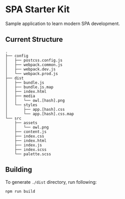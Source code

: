 # SPA Starter Kit

Sample application to learn modern SPA development.

## Current Structure

```
.
├── config
│   ├── postcss.config.js
│   ├── webpack.common.js
│   ├── webpack.dev.js
│   └── webpack.prod.js
├── dist
│   ├── bundle.js
│   ├── bundle.js.map
│   ├── index.html
│   ├── media
│   │   └── owl.[hash].png
│   └── styles
│       ├── app.[hash].css
│       └── app.[hash].css.map
└── src
    ├── assets
    │   └── owl.png
    ├── content.js
    ├── index.css
    ├── index.html
    ├── index.js
    ├── index.scss
    └── palette.scss
```

## Building

To generate `./dist` directory, run following:

```
npm run build
```
